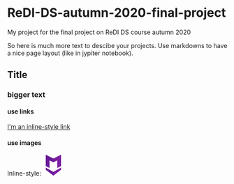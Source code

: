 # ReDI-DS-autumn-2020-final-project
My project for the final project on ReDI DS course autumn 2020

So here is much more text to descibe your projects.
Use markdowns to have a nice page layout (like in jypiter notebook).

## Title
### bigger text

#### use links

[I'm an inline-style link](https://www.google.com)

#### use images

Inline-style: 
![alt text](https://github.com/adam-p/markdown-here/raw/master/src/common/images/icon48.png "Logo Title Text 1")
